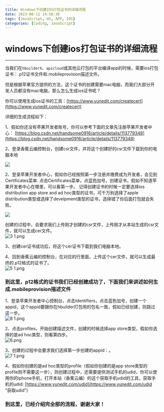 ```yaml
---
title: Windows下创建IOS打包证书的详细流程
date: 2023-06-11 14:58:36
tags: [JavaScript, H5, APP, IOS]
categories: [Coding, JavaScript]
---
```


windows下创建ios打包证书的详细流程
======================

* * *

当我们在`hbuilderX`、`apicloud`或其他云打包的平台编译app的时候，需要ios打包证书：.p12证书文件和.mobileprovision描述文件。

但是根据苹果官方提供的方法，这个证书的创建需要mac电脑，而我们大部分开发人员都没有mac电脑，那么怎么生成ios证书呢？

你可以使用生成ios证书的工具：[https://www.yunedit.com/createcert](https://www.yunedit.com/createcert)

详细的生成流程如下：

1、假如你还没有苹果开发者账号，你可以参考下面的文章先注册苹果开发者中心： [https://blog.csdn.net/handsome0916/article/details/113779348](https://blog.csdn.net/handsome0916/article/details/113779348)

2、登录香蕉云编控制台，创建csr文件，并将这个创建好的csr文件下载到你的电脑本地  

![](https://s2.loli.net/2023/07/14/sezu9GK7OWSrBvw.png)

2、登录苹果开发者中心，假如你已经按照第一步注册并缴费成为开发者，会见到Certificates菜单. 点击Certificates菜单，点蓝色加号，创建证书，假如不知道苹果开发者中心在哪里，可以看第一步。 记得创建证书的时候一定要选择ios distribution app store and ad hoc类型的证书，可千万别选择了apple distribution类型或选择了develpment类型的证书，选择错了你后面打包就会失败。  

![](https://s2.loli.net/2023/07/14/BogFR6VwLEp7Zic.png)

创建的过程中，会要求我们上传刚才创建的csr文件，上传刚才从本站生成的csr文件，就可以生成cer文件。  
![3 _1_.png](https://s2.loli.net/2023/07/14/tpbUFTejR2w45yS.png)

3、创建cer证书成功后，将这个cer证书下载到我们电脑本地。

4、回到香蕉云编的控制台，在对应的行里面，上传这个cer文件，就可以生成最终的.p12格式的证书了。  
![5 _1_.png](https://s2.loli.net/2023/07/14/d24o7zJPMgp8WKv.png)

### 到这里，p12格式的证书我们已经创建成功了，下面我们来讲述如何生成.mobileprovision描述文件

  

  

1、登录苹果开发者中心控制台，点击Identifiers，点击蓝色加号，创建一个appid，这个appid要跟你在hbuilder打包用的包名一致，假如已经创建，则跳过这一步。  
![8 _1_.png](https://s2.loli.net/2023/07/14/ZrntK2ik65eIzDP.png)

2、点击profiles，开始创建描述文件，创建的时候选择app store类型，假如你选择的是ad hoc类型，则看第四步。  
![6.png](https://s2.loli.net/2023/07/14/LH1cvQDXawqFBUd.png)

3、创建的过程中会要求我们选择第一步创建的appid：。  
![7 _1_.png](https://s2.loli.net/2023/07/14/UI53ng6LAdDrbYS.png)

4、假如你创建的是ad hoc类型的profile（假如你创建的是app store类型的profile则不需要这一步），则创建过程中，还需要提供测试手机的udid，你可以使用你的iphone手机，打开本站（香蕉云编）的这个获取手机udid的工具，获取手机的udid: [https://www.yunedit.com/udid](https://www.yunedit.com/udid "获取udid")

### 到这里，已经介绍完全部的流程，谢谢大家！
